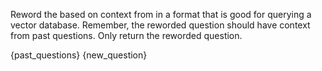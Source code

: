 Reword the <NewQuestion> based on context from <PastQuestions> in a format that is good for querying a vector database. Remember, the reworded question should have context from past questions. Only return the reworded question.

<PastQuestions>
{past_questions}
</PastQuestions>

<NewQuestion>
{new_question}
</NewQuestion>